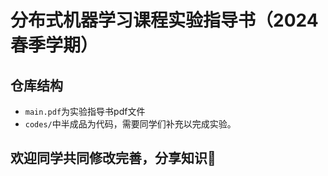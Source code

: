 # 分布式机器学习课程实验指导书（2024春季学期）


## 仓库结构
- ```main.pdf```为实验指导书pdf文件
- ```codes/```中半成品为代码，需要同学们补充以完成实验。

<!-- ## TODO
- [ ] 更新实验一要求
- [ ] 更新实验二要求
- [ ] 更新实验三要求
- [ ] 更新其余实验细则 -->

## 欢迎同学共同修改完善，分享知识👏 
<!-- ## 2022-2023学年春季学期助教总结

### 小实验报告出现的问题：
1. 结构不完整。报告一般应包含以下几个关键要素：
    1. **实验原理**：简单交代所要求实现算法的原理，向读者交代自己的理解，让批阅人快速批阅作者的理解是否正确
    2. **代码实现**：通过截图或markdown等自带的代码块贴上关键性代码。
    3. **实验步骤，或运行参数、环境**：交代如何实现多节点、关键参数设置为何（简要交代即可，譬如batchsize、停止条件、训练数据集等）
    4. **实验结果**：通过图片、表格等形式清晰地展示结果。
    5. **结果分析或结论。**
1. 截图影响可读性。
    1. **对代码的截图**：
        1. 截图后字号过大、字号过小或相邻截图字号相差过大。
        2. 截图中，文本编辑器为深色背景，连续多块截图面积宽度不一致，导致看上去像一块块膏药，阅读起来非常难受。
    2. **对实验结果的截图**：
        1. **终端的文字性的输出结果**，如果认为有必要截图证明自己完成了实验，可以作为中间结果，但仅作为最终结果输出会严重影响可读性。结果中关于最后几轮的loss，可以用曲线展示；结果中运行时间、准确性等可以通过表格展示。
        2. **曲线展示的结果**，需要对比时，最好把两条（多条）曲线放到一张图上对比展示，而不是两张图每张图上仅一条曲线。
1. 格式不清晰影响可读性。全部左对齐时，用markdown类似的格式就很舒服了。以下不一定每一项都需要，但如果缺两项一般就让我不想看了。
    1. **缺乏缩进**
    2. **缺乏字体、字号变换**
    3. **缺乏章节编号**
1. 交代不清晰。
    1. **缺乏文字性阐述**。对实验原理、实验步骤、实验结果等缺乏文字性阐述。对于新引入的符号缺乏说明，对多条曲线中的图例缺乏解释等。
    2. **缺乏单位**。交代运行时间时缺乏单位等。 -->
